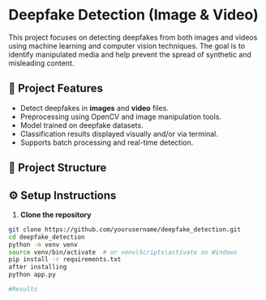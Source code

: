 # Deepfake Detection (Image & Video)

This project focuses on detecting deepfakes from both images and videos using machine learning and computer vision techniques. The goal is to identify manipulated media and help prevent the spread of synthetic and misleading content.

## 🧠 Project Features

- Detect deepfakes in **images** and **video** files.
- Preprocessing using OpenCV and image manipulation tools.
- Model trained on deepfake datasets.
- Classification results displayed visually and/or via terminal.
- Supports batch processing and real-time detection.

## 📁 Project Structure


## ⚙️ Setup Instructions

1. **Clone the repository**

```bash
git clone https://github.com/yourusername/deepfake_detection.git
cd deepfake_detection
python -m venv venv
source venv/bin/activate  # or venv\Scripts\activate on Windows
pip install -r requirements.txt
after installing 
python app.py

#Results
